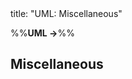 <frontmatter>
title: "UML: Miscellaneous"
</frontmatter>

<link rel="stylesheet" href="{{baseUrl}}/css/textbook.css">

<div class="website-content" id="all">

%%**UML →**%%

<div id="title">

## Miscellaneous
</div>
<div id="main">

<include src="objectVsClassDiagrams/embed.md" boilerplate  />

</div>

</div>

